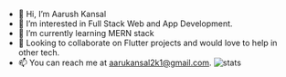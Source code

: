 - 👋 Hi, I’m Aarush Kansal
- 👀 I’m interested in Full Stack Web and App Development.  
- 🌱 I’m currently learning MERN stack
- 💞️ Looking to collaborate on Flutter projects and would love to help in other tech.
- 📫 You can reach me at aarukansal2k1@gmail.com.
![stats](https://github-readme-stats.vercel.app/api?username=Aarush2k1&show_icons=true&theme=radical)
<!---
Aarush2k1/Aarush2k1 is a ✨ special ✨ repository because its `README.md` (this file) appears on your GitHub profile.
You can click the Preview link to take a look at your changes.
--->
